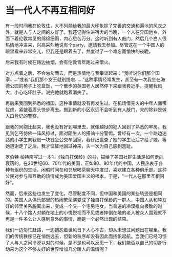 # 当一代人不再互相问好

有一段时间我在伦敦住，大不列颠给我的最大印象除了完善的交通和遍地的风衣之外，就是人与人之间的友好了。我还记得住进宿舍的当晚，一个人在异国他乡，外面下着伦敦常见的绵绵细雨，内心愁苦万分。这时听到有人敲门，然后几个白人很热情地冲进来，兴高采烈地说有个party，邀请我去参加。尽管这在一个中国人的眼里看来非常突兀，但我还是跟着去了，并度过了一个难忘而愉快的夜晚。

后来我有时候在路边抽烟，会有伦敦青年跑过来借火。

对方点着之后，不会匆匆而去，而是热情地与我攀谈起来：“我听说你们那个国家……”或者“我们那个女王就别提啦……”这种事情经常发生，甚至有一次我坐在海德公园的椅子上吃盒饭，一个散步的英国老人居然停下来跟我套近乎，提醒我风大，小心吃坏肚子。说完他就跑着消失了。

再后来我回到熟悉的祖国，这种事情就没有再发生过。在机场借完火的中年人面带忧虑，紧皱着眉头快步离去。搬到新的小区永远不会听到有人敲门，来的除非是做人口登记的警察。

跟我的同胞比起来，我也没有好到哪里去，就像越狱的犯人回到了熟悉的牢房。我见到乞丐仿佛一阵风掠过，面对陌生人的搭讪十分警惕。曾经有一次，一个路边迷路的小学生向我借一块钱坐公交车回家，我仔细盘查了她的学生证后才给了她。等她道谢走了之后，我才怔怔地回过神来，头一次为自己感到羞耻。

罗伯特·帕特南写过一本叫《独自打保龄》的书，描绘了美国社群生活是如何走向衰落的。在20世纪60、70年代的美国，正如80、90年代的中国，人民热衷于各种有组织的生活，闲暇时间在和邻居喝茶聊天中度过，喜欢建立各种俱乐部。这种公民对参与和互助的热情成为美国爱国主义的根本，于是，“一代人在那里互相问好”。

然而，后来这些也发生了变化。尽管制度不同，但中国和美国的某些轨迹是相同的。美国人从俱乐部里的热闹繁荣演变成了独自打保龄的一群人，中国人从和睦友好的邻里关系脱离出来，变成一个又一个宅男宅女。当普遍的冷漠推向极致的时候，十八个路人对躺在地上的小悦悦视而不见或者摔倒在地的老人被众人围观就不再是一件多么让人感到意外的事情，而是一个必然出现的结果。

我们一边匆忙赶路，一边抱怨着世风日下人心不古，却从未想过问题出在哪里。我们的传统秩序已在悄然远去，但新的秩序却没有因此而扬帆起航。当我们已经习惯了人与人之间冷漠以对的时候，是不是也可以反思一下，我们能否以自己的切身行动来为这个不够友好的世界增加几分暖人的温情呢？